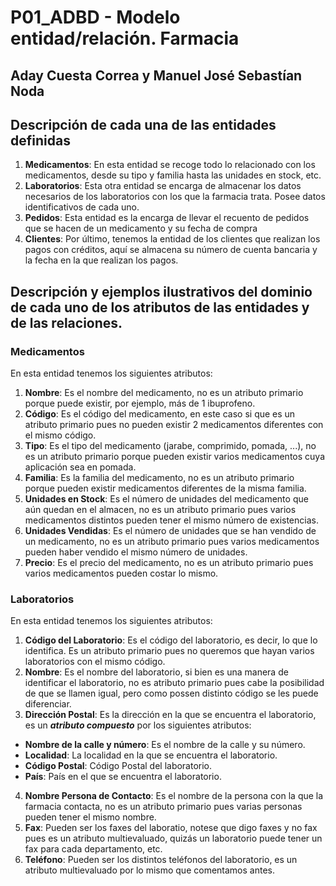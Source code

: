 # P01_ADBD - Modelo entidad/relación. Farmacia
## Aday Cuesta Correa y Manuel José Sebastían Noda
## Descripción de cada una de las entidades definidas
1. **Medicamentos**: En esta entidad se recoge todo lo relacionado con los medicamentos, desde su tipo y familia hasta las unidades en stock, etc.
2. **Laboratorios**: Esta otra entidad se encarga de almacenar los datos necesarios de los laboratorios con los que la farmacia trata. Posee datos identificativos de cada uno.
3. **Pedidos**: Esta entidad es la encarga de llevar el recuento de pedidos que se hacen de un medicamento y su fecha de compra
4. **Clientes**: Por último, tenemos la entidad de los clientes que realizan los pagos con créditos, aquí se almacena su número de cuenta bancaria y la fecha en la que realizan los pagos.
## Descripción y ejemplos ilustrativos del dominio de cada uno de los atributos de las entidades y de las relaciones.
### **Medicamentos**
En esta entidad tenemos los siguientes atributos:
1. **Nombre**: Es el nombre del medicamento, no es un atributo primario porque puede existir, por ejemplo, más de 1 ibuprofeno.
2. **Código**: Es el código del medicamento, en este caso si que es un atributo primario pues no pueden existir 2 medicamentos diferentes con el mismo código.
3. **Tipo**: Es el tipo del medicamento (jarabe, comprimido, pomada, ...), no es un atributo primario porque pueden existir varios medicamentos cuya aplicación sea en pomada.
4. **Familia**: Es la familia del medicamento, no es un atributo primario porque pueden existir medicamentos diferentes de la misma familia.
5. **Unidades en Stock**: Es el número de unidades del medicamento que aún quedan en el almacen, no es un atributo primario pues varios medicamentos distintos pueden tener el mismo número de existencias. 
6. **Unidades Vendidas**: Es el número de unidades que se han vendido de un medicamento, no es un atributo primario pues varios medicamentos pueden haber vendido el mismo número de unidades.
7. **Precio**: Es el precio del medicamento, no es un atributo primario pues varios medicamentos pueden costar lo mismo.
### **Laboratorios**
En esta entidad tenemos los siguientes atributos:
1. **Código del Laboratorio**: Es el código del laboratorio, es decir, lo que lo identifica. Es un atributo primario pues no queremos que hayan varios laboratorios con el mismo código.
2. **Nombre**: Es el nombre del laboratorio, si bien es una manera de identificar el laboratorio, no es atributo primario pues cabe la posibilidad de que se llamen igual, pero como possen distinto código se les puede diferenciar.
3. **Dirección Postal**: Es la dirección en la que se encuentra el laboratorio, es un ***atributo compuesto*** por los siguientes atributos:
 - **Nombre de la calle y número**: Es el nombre de la calle y su número.
 - **Localidad**: La localidad en la que se encuentra el laboratorio.
 - **Código Postal**: Código Postal del laboratorio.
 - **País**: País en el que se encuentra el laboratorio.
4. **Nombre Persona de Contacto**: Es el nombre de la persona con la que la farmacia contacta, no es un atributo primario pues varias personas pueden tener el mismo nombre.
5. **Fax**: Pueden ser los faxes del laboratio, notese que digo faxes y no fax pues es un atributo multievaluado, quizás un laboratorio puede tener un fax para cada departamento, etc.
6. **Teléfono**: Pueden ser los distintos teléfonos del laboratorio, es un atributo multievaluado por lo mismo que comentamos antes.

